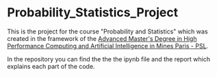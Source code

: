 # Probability_Statistics_Project

This is the project for the course "Probability and Statistics" which was created in the framework of the [Advanced Master's Degree in High Performance Computing and Artificial Intelligence in Mines Paris - PSL](https://www.hpc-ai.mines-paristech.fr/en/homepage/). 

In the repository you can find the the the ipynb file and the report which explains each part of the code. 

